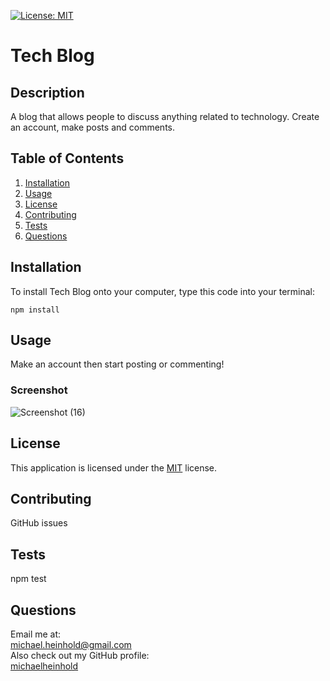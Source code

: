   [![License: MIT](https://img.shields.io/badge/License-MIT-yellow.svg)](https://opensource.org/licenses/MIT)
  # Tech Blog
  ## Description
  A blog that allows people to discuss anything related to technology. Create an account, make posts and comments.
  ## Table of Contents
  1. [Installation](#installation)
  2. [Usage](#usage)
  3. [License](#license)
  4. [Contributing](#contributing)
  5. [Tests](#tests)
  6. [Questions](#questions)

  ## Installation
  To install Tech Blog onto your computer, type this code into your terminal:
  ```
  npm install
  ```

  ## Usage
  Make an account then start posting or commenting!
  
  ### Screenshot
 ![Screenshot (16)](https://user-images.githubusercontent.com/86388353/138992769-66b113b2-15ba-4a12-b971-1a4c40a044f0.png)

  ## License
  
  This application is licensed under the [MIT](https://spdx.org/licenses/MIT.html) license.
  
  ## Contributing
  GitHub issues

  ## Tests
  npm test

  ## Questions
  Email me at: \
  [michael.heinhold@gmail.com](michael.heinhold@gmail.com)\
  Also check out my GitHub profile:\
  [michaelheinhold](https://github.com/michaelheinhold)

